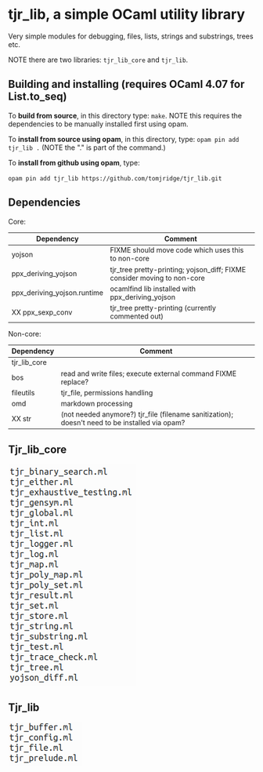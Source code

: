 # tjr_lib, a simple OCaml utility library

Very simple modules for debugging, files, lists, strings and substrings, trees etc.

NOTE there are two libraries: `tjr_lib_core` and `tjr_lib`.

## Building and installing (requires OCaml 4.07 for List.to_seq)

To **build from source**, in this directory type: `make`.  NOTE this requires the dependencies to be manually installed first using opam.

To **install from source using opam**, in this directory, type: `opam pin add tjr_lib .` (NOTE the "." is part of the command.)

To **install from github using opam**, type: 

`opam pin add tjr_lib https://github.com/tomjridge/tjr_lib.git`

## Dependencies

Core:

| Dependency                  | Comment                                                      |
| --------------------------- | ------------------------------------------------------------ |
| yojson                      | FIXME should move code which uses this to non-core           |
| ppx_deriving_yojson         | tjr_tree pretty-printing; yojson_diff; FIXME consider moving to non-core |
| ppx_deriving_yojson.runtime | ocamlfind lib installed with ppx_deriving_yojson             |
| XX ppx_sexp_conv            | tjr_tree pretty-printing (currently commented out)           |

Non-core:

| Dependency   | Comment                                                      |
| ------------ | ------------------------------------------------------------ |
| tjr_lib_core |                                                              |
| bos          | read and write files; execute external command FIXME replace? |
| fileutils    | tjr_file, permissions handling                               |
| omd          | markdown processing                                          |
| XX str       | (not needed anymore?) tjr_file (filename sanitization); doesn't need to be installed via opam? |



## Tjr_lib_core

![1554818294728](README.assets/1554818294728.png)

## Tjr_lib

![1554818409295](README.assets/1554818409295.png)

